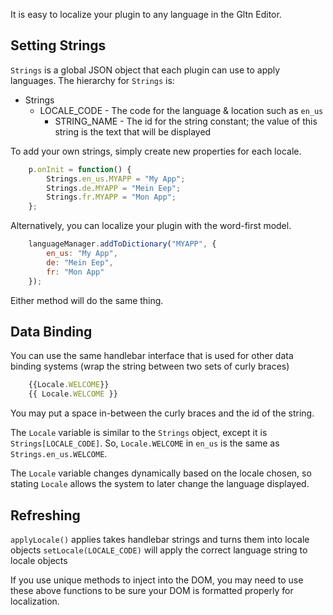 It is easy to localize your plugin to any language in the Gltn Editor. 

## Setting Strings
`Strings` is a global JSON object that each plugin can use to apply languages. The hierarchy for `Strings` is:

* Strings
    * LOCALE_CODE - The code for the language & location such as `en_us`
        * STRING_NAME - The id for the string constant; the value of this string is the text that will be displayed

To add your own strings, simply create new properties for each locale. 

```Javascript
    p.onInit = function() {
        Strings.en_us.MYAPP = "My App";
        Strings.de.MYAPP = "Mein Eep";
        Strings.fr.MYAPP = "Mon App";
    };
```

Alternatively, you can localize your plugin with the word-first model.
```Javascript
    languageManager.addToDictionary("MYAPP", {
        en_us: "My App",
        de: "Mein Eep",
        fr: "Mon App"
    });
```
Either method will do the same thing.

## Data Binding
You can use the same handlebar interface that is used for other data binding systems (wrap the string between two sets of curly braces)
```Javascript   
    {{Locale.WELCOME}}
    {{ Locale.WELCOME }}
```
You may put a space in-between the curly braces and the id of the string.

The `Locale` variable is similar to the `Strings` object, except it is `Strings[LOCALE_CODE]`. So, `Locale.WELCOME` in `en_us` is the same as `Strings.en_us.WELCOME`.

The `Locale` variable changes dynamically based on the locale chosen, so stating `Locale` allows the system to later change the language displayed.

## Refreshing
`applyLocale()` applies takes handlebar strings and turns them into locale objects
`setLocale(LOCALE_CODE)` will apply the correct language string to locale objects

If you use unique methods to inject into the DOM, you may need to use these above functions to be sure your DOM is formatted properly for localization.